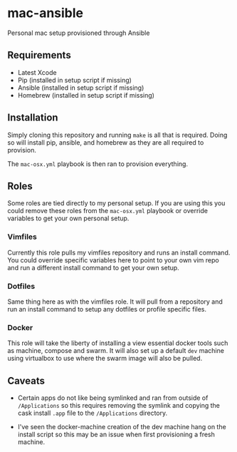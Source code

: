 # mac-ansible

Personal mac setup provisioned through Ansible

## Requirements

* Latest Xcode
* Pip (installed in setup script if missing)
* Ansible (installed in setup script if missing)
* Homebrew (installed in setup script if missing)

## Installation

Simply cloning this repository and running `make` is all that is required.
Doing so will install pip, ansible, and homebrew as they are all required
to provision.

The `mac-osx.yml` playbook is then ran to provision everything.

## Roles

Some roles are tied directly to my personal setup. If you are using this you could
remove these roles from the `mac-osx.yml` playbook or override variables to get
your own personal setup.

### Vimfiles

Currently this role pulls my vimfiles repository and runs an install command. You
could override specific variables here to point to your own vim repo and run a
different install command to get your own setup.

### Dotfiles

Same thing here as with the vimfiles role. It will pull from a repository and run
an install command to setup any dotfiles or profile specific files.

### Docker

This role will take the liberty of installing a view essential docker tools such
as machine, compose and swarm. It will also set up a default `dev` machine using
virtualbox to use where the swarm image will also be pulled.

## Caveats

* Certain apps do not like being symlinked and ran from outside of `/Applications`
  so this requires removing the symlink and copying the cask install `.app` file
  to the `/Applications` directory.

* I've seen the docker-machine creation of the dev machine hang on the install script
  so this may be an issue when first provisioning a fresh machine.
